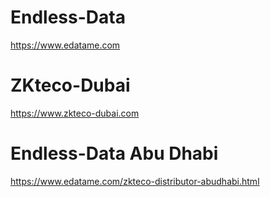 # Endless-Data
https://www.edatame.com
# ZKteco-Dubai
https://www.zkteco-dubai.com
# Endless-Data Abu Dhabi
https://www.edatame.com/zkteco-distributor-abudhabi.html

